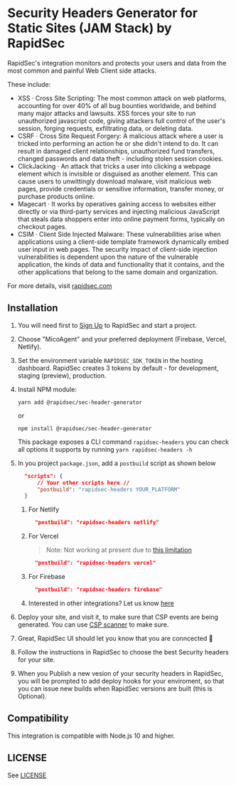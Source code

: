 # Security Headers Generator for Static Sites (JAM Stack) by RapidSec

RapidSec's integration monitors and protects your users and data from the most common and painful Web Client side attacks.

These include:

- XSS · Cross Site Scripting: The most common attack on web platforms, accounting for over 40% of all bug bounties worldwide, and behind many major attacks and lawsuits. XSS forces your site to run unauthorized javascript code, giving attackers full control of the user's session, forging requests, exfiltrating data, or deleting data.
- CSRF · Cross Site Request Forgery: A malicious attack where a user is tricked into performing an action he or she didn't intend to do. It can result in damaged client relationships, unauthorized fund transfers, changed passwords and data theft - including stolen session cookies.
- ClickJacking · An attack that tricks a user into clicking a webpage element which is invisible or disguised as another element. This can cause users to unwittingly download malware, visit malicious web pages, provide credentials or sensitive information, transfer money, or purchase products online.
- Magecart · It works by operatives gaining access to websites either directly or via third-party services and injecting malicious JavaScript that steals data shoppers enter into online payment forms, typically on checkout pages.
- CSIM · Client Side Injected Malware: These vulnerabilities arise when applications using a client-side template framework dynamically embed user input in web pages. The security impact of client-side injection vulnerabilities is dependent upon the nature of the vulnerable application, the kinds of data and functionality that it contains, and the other applications that belong to the same domain and organization.

For more details, visit [rapidsec.com](https://www.rapidsec.com/?utm_source=jam_stack_npm_agent)

## Installation

1. You will need first to [Sign Up](https://rapidsec.com/sign-up) to RapidSec and start a project.
1. Choose "MicoAgent" and your preferred deployment (Firebase, Vercel, Netlify).
1. Set the environment variable `RAPIDSEC_SDK_TOKEN` in the hosting dashboard. RapidSec creates 3 tokens by default - for development, staging (preview), production.

1. Install NPM module:

   ```
   yarn add @rapidsec/sec-header-generator
   ```

   or

   ```
   npm install @rapidsec/sec-header-generator
   ```

   This package exposes a CLI command `rapidsec-headers` you can check all options it supports by running `yarn rapidsec-headers -h`

1. In you project `package.json`, add a `postbuild` script as shown below

   ```json
     "scripts": {
         // Your other scripts here //
         "postbuild": "rapidsec-headers YOUR_PLATFORM"
     }
   ```

   1. For Netlify

      ```json
        "postbuild": "rapidsec-headers netlify"
      ```

   1. For Vercel

      > Note: Not working at present due to [this limitation](https://github.com/vercel/vercel/discussions/6162)

      ```json
        "postbuild": "rapidsec-headers vercel"
      ```

   1. For Firebase

      ```json
        "postbuild": "rapidsec-headers firebase"
      ```

   1. Interested in other integrations?
      Let us know [here](https://rapidsec.com/contact-us)

1. Deploy your site, and visit it, to make sure that CSP events are being generated. You can use [CSP scanner](https://chrome.google.com/webstore/detail/csp-scanner-test-analyze/eoiiiomeoogcpnkdedcodoeaacpdfmdj?hl=en) to make sure.
1. Great, RapidSec UI should let you know that you are conncected 🎉
1. Follow the instructions in RapidSec to choose the best Security headers for your site.
1. When you Publish a new vesion of your security headers in RapidSec, you will be prompted to add deploy hooks for your enviroment, so that you can issue new builds when RapidSec versions are built (this is Optional).

## Compatibility

This integration is compatible with Node.js 10 and higher.

## LICENSE

See [LICENSE](https://github.com/rapidsec-com/security-headers-generator-jamstack/blob/master/LICENSE)
